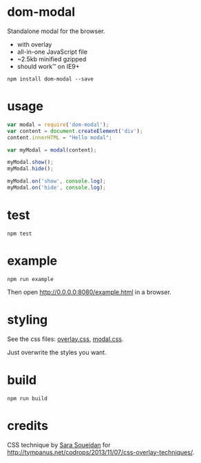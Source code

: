 # dom-modal

Standalone modal for the browser.

- with overlay
- all-in-one JavaScript file
- ~2.5kb minified gzipped
- should work™ on IE9+

```shell
npm install dom-modal --save
```

# usage

```js
var modal = require('dom-modal');
var content = document.createElement('div');
content.innerHTML = "Hello modal";

var myModal = modal(content);

myModal.show();
myModal.hide();

myModal.on('show', console.log);
myModal.on('hide', console.log);
```

# test

```
npm test
```

# example

```
npm run example
```

Then open http://0.0.0.0:8080/example.html in a browser.

# styling

See the css files: [overlay.css](overlay.css), [modal.css](modal.css).

Just overwrite the styles you want.

# build

```shell
npm run build
```

# credits

CSS technique by [Sara Soueidan](https://twitter.com/SaraSoueidan) for http://tympanus.net/codrops/2013/11/07/css-overlay-techniques/.
